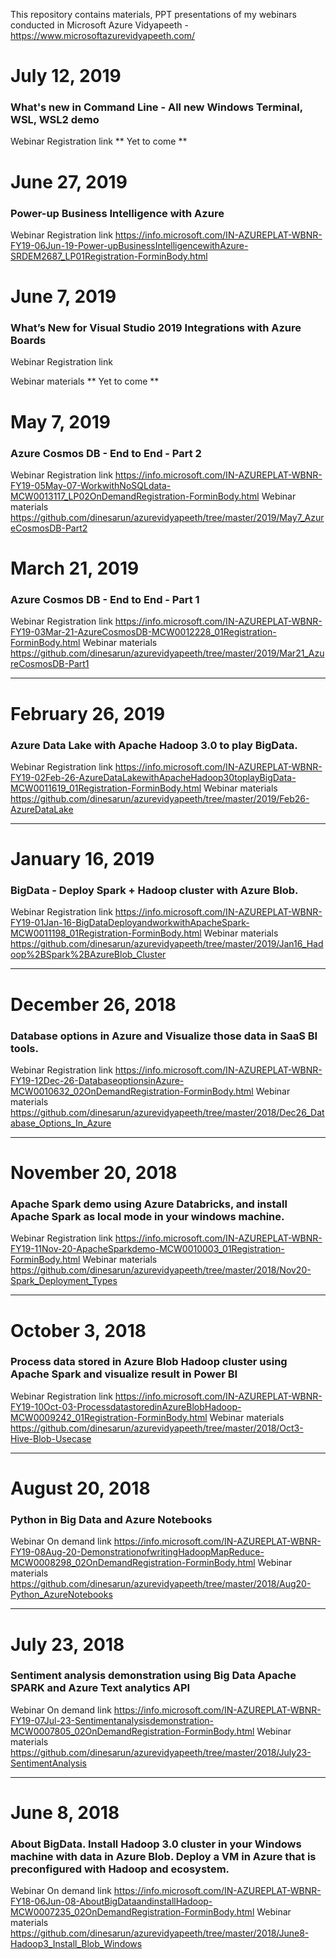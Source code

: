 This repository contains materials, PPT presentations of my webinars conducted in Microsoft Azure Vidyapeeth - https://www.microsoftazurevidyapeeth.com/

# July 12, 2019
### What's new in Command Line - All new Windows Terminal, WSL, WSL2 demo
Webinar Registration link
** Yet to come **

# June 27, 2019
### Power-up Business Intelligence with Azure
Webinar Registration link
https://info.microsoft.com/IN-AZUREPLAT-WBNR-FY19-06Jun-19-Power-upBusinessIntelligencewithAzure-SRDEM2687_LP01Registration-ForminBody.html

# June 7, 2019
### What’s New for Visual Studio 2019 Integrations with Azure Boards
Webinar Registration link

Webinar materials
** Yet to come **

# May 7, 2019
### Azure Cosmos DB - End to End - Part 2
Webinar Registration link
https://info.microsoft.com/IN-AZUREPLAT-WBNR-FY19-05May-07-WorkwithNoSQLdata-MCW0013117_LP02OnDemandRegistration-ForminBody.html
Webinar materials
https://github.com/dinesarun/azurevidyapeeth/tree/master/2019/May7_AzureCosmosDB-Part2

# March 21, 2019
### Azure Cosmos DB - End to End - Part 1
Webinar Registration link
https://info.microsoft.com/IN-AZUREPLAT-WBNR-FY19-03Mar-21-AzureCosmosDB-MCW0012228_01Registration-ForminBody.html
Webinar materials
https://github.com/dinesarun/azurevidyapeeth/tree/master/2019/Mar21_AzureCosmosDB-Part1

----------------------------------------------------------------------------------------------------------------------------------------

# February 26, 2019
### Azure Data Lake with Apache Hadoop 3.0 to play BigData.
Webinar Registration link
https://info.microsoft.com/IN-AZUREPLAT-WBNR-FY19-02Feb-26-AzureDataLakewithApacheHadoop30toplayBigData-MCW0011619_01Registration-ForminBody.html 
Webinar materials
https://github.com/dinesarun/azurevidyapeeth/tree/master/2019/Feb26-AzureDataLake  

----------------------------------------------------------------------------------------------------------------------------------------

# January 16, 2019
### BigData - Deploy Spark + Hadoop cluster with Azure Blob.
Webinar Registration link
https://info.microsoft.com/IN-AZUREPLAT-WBNR-FY19-01Jan-16-BigDataDeployandworkwithApacheSpark-MCW0011198_01Registration-ForminBody.html 
Webinar materials
https://github.com/dinesarun/azurevidyapeeth/tree/master/2019/Jan16_Hadoop%2BSpark%2BAzureBlob_Cluster  

----------------------------------------------------------------------------------------------------------------------------------------

# December 26, 2018
### Database options in Azure and Visualize those data in SaaS BI tools.
Webinar Registration link
https://info.microsoft.com/IN-AZUREPLAT-WBNR-FY19-12Dec-26-DatabaseoptionsinAzure-MCW0010632_02OnDemandRegistration-ForminBody.html
Webinar materials
https://github.com/dinesarun/azurevidyapeeth/tree/master/2018/Dec26_Database_Options_In_Azure 

----------------------------------------------------------------------------------------------------------------------------------------

# November 20, 2018
### Apache Spark demo using Azure Databricks, and install Apache Spark as local mode in your windows machine.
Webinar Registration link
https://info.microsoft.com/IN-AZUREPLAT-WBNR-FY19-11Nov-20-ApacheSparkdemo-MCW0010003_01Registration-ForminBody.html
Webinar materials
https://github.com/dinesarun/azurevidyapeeth/tree/master/2018/Nov20-Spark_Deployment_Types 

----------------------------------------------------------------------------------------------------------------------------------------

# October 3, 2018
### Process data stored in Azure Blob Hadoop cluster using Apache Spark and visualize result in Power BI
Webinar Registration link
https://info.microsoft.com/IN-AZUREPLAT-WBNR-FY19-10Oct-03-ProcessdatastoredinAzureBlobHadoop-MCW0009242_01Registration-ForminBody.html
Webinar materials
https://github.com/dinesarun/azurevidyapeeth/tree/master/2018/Oct3-Hive-Blob-Usecase 

----------------------------------------------------------------------------------------------------------------------------------------

# August 20, 2018
### Python in Big Data and Azure Notebooks
Webinar On demand link
https://info.microsoft.com/IN-AZUREPLAT-WBNR-FY19-08Aug-20-DemonstrationofwritingHadoopMapReduce-MCW0008298_02OnDemandRegistration-ForminBody.html
Webinar materials
https://github.com/dinesarun/azurevidyapeeth/tree/master/2018/Aug20-Python_AzureNotebooks 

----------------------------------------------------------------------------------------------------------------------------------------

# July 23, 2018
### Sentiment analysis demonstration using Big Data Apache SPARK and Azure Text analytics API
Webinar On demand link 
https://info.microsoft.com/IN-AZUREPLAT-WBNR-FY19-07Jul-23-Sentimentanalysisdemonstration-MCW0007805_02OnDemandRegistration-ForminBody.html
Webinar materials
https://github.com/dinesarun/azurevidyapeeth/tree/master/2018/July23-SentimentAnalysis 

----------------------------------------------------------------------------------------------------------------------------------------

# June 8, 2018
### About BigData. Install Hadoop 3.0 cluster in your Windows machine with data in Azure Blob. Deploy a VM in Azure that is preconfigured with Hadoop and ecosystem.
Webinar On demand link
https://info.microsoft.com/IN-AZUREPLAT-WBNR-FY18-06Jun-08-AboutBigDataandinstallHadoop-MCW0007235_02OnDemandRegistration-ForminBody.html
Webinar materials
https://github.com/dinesarun/azurevidyapeeth/tree/master/2018/June8-Hadoop3_Install_Blob_Windows
